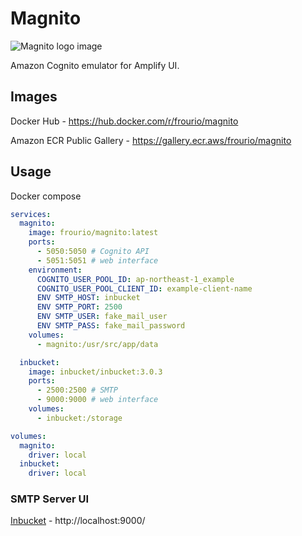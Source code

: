 # Magnito

<picture>
  <source media="(prefers-color-scheme: dark)" srcset="https://frouriojs.github.io/magnito/logos/icon-text-dark.svg">
  <source media="(prefers-color-scheme: light)" srcset="https://frouriojs.github.io/magnito/logos/icon-text-light.svg">
  <img alt="Magnito logo image" src="https://frouriojs.github.io/magnito/logos/icon-text-light.svg">
</picture>

Amazon Cognito emulator for Amplify UI.

## Images

Docker Hub - https://hub.docker.com/r/frourio/magnito

Amazon ECR Public Gallery - https://gallery.ecr.aws/frourio/magnito

## Usage

Docker compose

```yml
services:
  magnito:
    image: frourio/magnito:latest
    ports:
      - 5050:5050 # Cognito API
      - 5051:5051 # web interface
    environment:
      COGNITO_USER_POOL_ID: ap-northeast-1_example
      COGNITO_USER_POOL_CLIENT_ID: example-client-name
      ENV SMTP_HOST: inbucket
      ENV SMTP_PORT: 2500
      ENV SMTP_USER: fake_mail_user
      ENV SMTP_PASS: fake_mail_password
    volumes:
      - magnito:/usr/src/app/data

  inbucket:
    image: inbucket/inbucket:3.0.3
    ports:
      - 2500:2500 # SMTP
      - 9000:9000 # web interface
    volumes:
      - inbucket:/storage

volumes:
  magnito:
    driver: local
  inbucket:
    driver: local
```

### SMTP Server UI

[Inbucket](https://inbucket.org) - http://localhost:9000/
